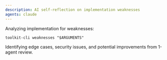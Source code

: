 ```yaml
---
description: AI self-reflection on implementation weaknesses
agents: claude
---
```


Analyzing implementation for weaknesses:

`toolkit-cli weaknesses "$ARGUMENTS"`

Identifying edge cases, security issues, and potential improvements from 1-agent review.
